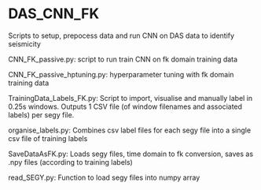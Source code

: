 # DAS_CNN_FK

Scripts to setup, prepocess data and run CNN on DAS data to identify seismicity 

CNN_FK_passive.py: script to run train CNN on fk domain training data

CNN_FK_passive_hptuning.py: hyperparameter tuning with fk domain training data

TrainingData_Labels_FK.py: Script to import, visualise and manually label in 0.25s windows. Outputs 1 CSV file (of window filenames and associated labels) per segy file.

organise_labels.py: Combines csv label files for each segy file into a single csv file of training labels

SaveDataAsFK.py: Loads segy files, time domain to fk conversion, saves as .npy files (according to training labels)

read_SEGY.py: Function to load segy files into numpy array
